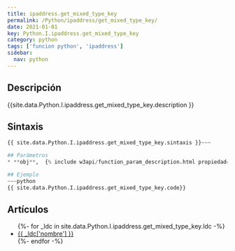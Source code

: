 ```yaml
---
title: ipaddress.get_mixed_type_key
permalink: /Python/ipaddress/get_mixed_type_key/
date: 2021-01-01
key: Python.I.ipaddress.get_mixed_type_key
category: python
tags: ['funcion python', 'ipaddress']
sidebar: 
  nav: python
---
```


## Descripción
{{site.data.Python.I.ipaddress.get_mixed_type_key.description }}

## Sintaxis
~~~python
{{ site.data.Python.I.ipaddress.get_mixed_type_key.sintaxis }}~~~

## Parámetros
* **obj**,  {% include w3api/function_param_description.html propiedad=site.data.Python.I.ipaddress.get_mixed_type_key valor="obj" %}

## Ejemplo
~~~python
{{ site.data.Python.I.ipaddress.get_mixed_type_key.code}}
~~~

## Artículos
<ul>
{%- for _ldc in site.data.Python.I.ipaddress.get_mixed_type_key.ldc -%}
   <li>
       <a href="{{_ldc['url'] }}">{{ _ldc['nombre'] }}</a>
   </li>
{%- endfor -%}
</ul>
